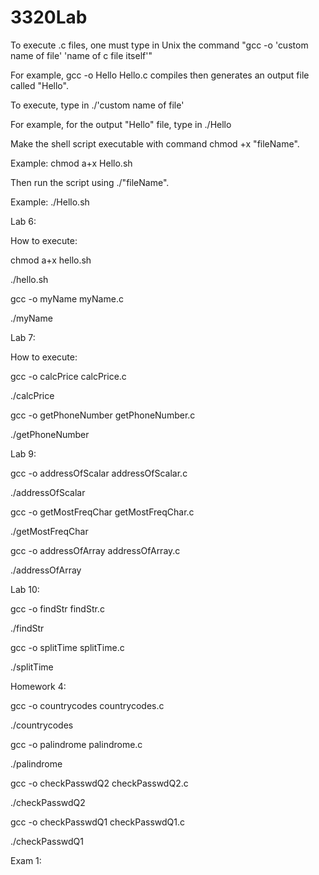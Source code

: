 # 3320Lab
To execute .c files, one must type in Unix the command "gcc -o 'custom name of file' 'name of c file itself'"

  For example, gcc -o Hello Hello.c compiles then generates an output file called "Hello".
  
To execute, type in ./'custom name of file'

  For example, for the output "Hello" file, type in ./Hello

Make the shell script executable with command chmod +x "fileName".
  
  Example: chmod a+x Hello.sh
  
Then run the script using ./"fileName".
  
  Example: ./Hello.sh

Lab 6: 

How to execute:

chmod a+x hello.sh

./hello.sh

gcc -o myName myName.c

./myName

Lab 7:

How to execute:

gcc -o calcPrice calcPrice.c

./calcPrice

gcc -o getPhoneNumber getPhoneNumber.c

./getPhoneNumber

Lab 9:

gcc -o addressOfScalar addressOfScalar.c

./addressOfScalar

gcc -o getMostFreqChar getMostFreqChar.c

./getMostFreqChar

gcc -o addressOfArray addressOfArray.c

./addressOfArray

Lab 10:

gcc -o findStr findStr.c

./findStr

gcc -o splitTime splitTime.c

./splitTime

Homework 4:

gcc -o countrycodes countrycodes.c

./countrycodes

gcc -o palindrome palindrome.c

./palindrome

gcc -o checkPasswdQ2 checkPasswdQ2.c

./checkPasswdQ2

gcc -o checkPasswdQ1 checkPasswdQ1.c

./checkPasswdQ1

Exam 1:

